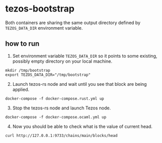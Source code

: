 # tezos-bootstrap

Both containers are sharing the same output directory defined by `TEZOS_DATA_DIR` environment variable.

## how to run
1. Set environment variable `TEZOS_DATA_DIR` so it points to some existing, possibly empty directory on your local machine.
```
mkdir /tmp/bootstrap
export TEZOS_DATA_DIR="/tmp/bootstrap"
``` 

2. Launch tezos-rs node and wait until you see that block are being applied.
```
docker-compose -f docker-compose.rust.yml up
```

3. Stop the tezos-rs node and launch Tezos node.
```
docker-compose -f docker-compose.ocaml.yml up
```

4. Now you should be able to check what is the value of current head.
```
curl http://127.0.0.1:9733/chains/main/blocks/head
```
